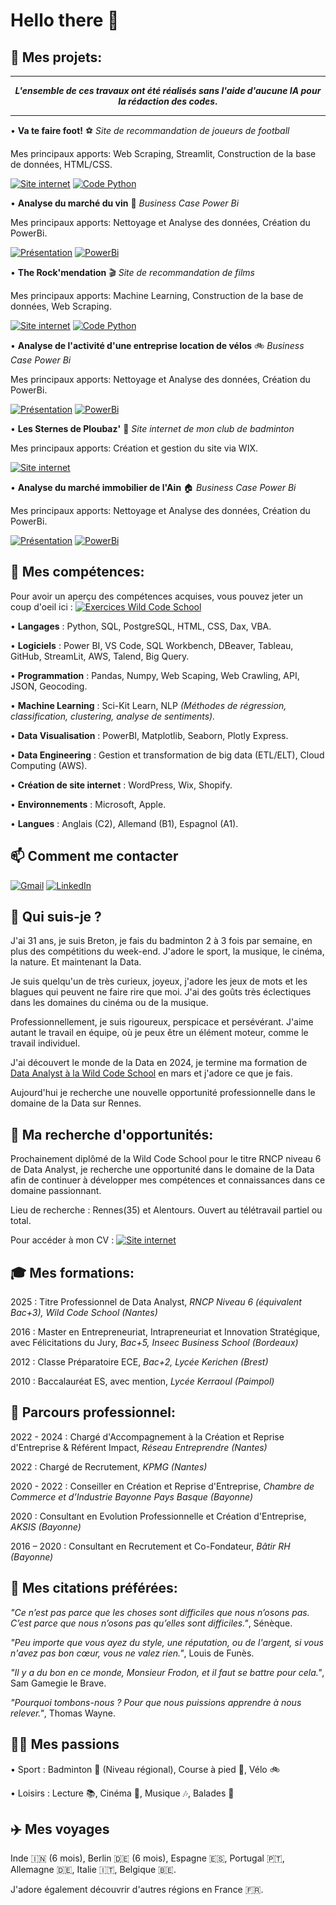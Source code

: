 # Hello there 👋

## 🚧 **Mes projets:**

---

***<p style="text-align:center;">***L'ensemble de ces travaux ont été réalisés sans l'aide d'aucune IA pour la rédaction des codes.***</p>***

---

• **Va te faire foot!** ⚽️ *Site de recommandation de joueurs de football*

Mes principaux apports: Web Scraping, Streamlit, Construction de la base de données, HTML/CSS.

[![Site internet](https://img.shields.io/badge/Site%20Streamlit-ec0e0e?logo=streamlit&logoColor=white)](https://va-te-faire-foot.streamlit.app)    [![Code Python](https://img.shields.io/badge/Code%20Python-0e84ec?logo=Python&logoColor=white)](https://github.com/KilianCadiou/Va-Te-Faire-Foot/tree/2630b4472778cc216711b471cc78a97f8a7bb453/DATASET)

• **Analyse du marché du vin** 🍷 *Business Case Power Bi*

Mes principaux apports: Nettoyage et Analyse des données, Création du PowerBi.

[![Présentation](https://img.shields.io/badge/Présentation-791656?logo=paypal&logoColor=white)](https://docs.google.com/presentation/d/1feC9-ofQCiy3DiBsQNdaxfVj-mQ_y6NoWT7yEUFHTTQ/edit?usp=sharing)   [![PowerBi](https://img.shields.io/badge/PowerBi-e3e83e?logo=readme&logoColor=black)](https://drive.google.com/file/d/1oGeGZB9csG-QYMVaHoGFt3p1b_mKIR-7/view?usp=sharing)

• **The Rock'mendation** 🎬 *Site de recommandation de films*

Mes principaux apports: Machine Learning, Construction de la base de données, Web Scraping.

[![Site internet](https://img.shields.io/badge/Site%20Streamlit-ec0e0e?logo=streamlit&logoColor=white)](https://the-rockmendation.streamlit.app/)   [![Code Python](https://img.shields.io/badge/Code%20Python-0e84ec?logo=Python&logoColor=white)](https://github.com/KilianCadiou/The-Rock-mendation/tree/e00593098819c9689f22c4dd2c309c438f8d7bee/Codes)

• **Analyse de l'activité d'une entreprise location de vélos** 🚲 *Business Case Power Bi*

Mes principaux apports: Nettoyage et Analyse des données, Création du PowerBi.

[![Présentation](https://img.shields.io/badge/Présentation-2eb479?logo=paypal&logoColor=white)](https://docs.google.com/presentation/d/1874wNFycSrQxWFzQNfWoT8DQu_7Mp_bchZDt6U5i7Ew/edit?usp=sharing)  [![PowerBi](https://img.shields.io/badge/PowerBi-e3e83e?logo=readme&logoColor=black)](https://drive.google.com/file/d/1ob1YMhqjimMh8ON2nrUvezTrAE7KJGzc/view?usp=sharing)

• **Les Sternes de Ploubaz'** 🏸 *Site internet de mon club de badminton*

Mes principaux apports: Création et gestion du site via WIX.

[![Site internet](https://img.shields.io/badge/Site%20Internet-white?logo=wix&logoColor=black)](https://www.les-sternes-de-ploubaz.com/)

• **Analyse du marché immobilier de l'Ain** 🏠 *Business Case Power Bi*

Mes principaux apports: Nettoyage et Analyse des données, Création du PowerBi.

[![Présentation](https://img.shields.io/badge/Présentation-2eb479?logo=paypal&logoColor=white)](https://docs.google.com/presentation/d/1ms_TwqjDWaEO29dC5yuYlfCDBVZCOUtZ_bHCcvMnhuc/edit?usp=sharing)  [![PowerBi](https://img.shields.io/badge/PowerBi-e3e83e?logo=readme&logoColor=black)](https://drive.google.com/file/d/1oXqMnHWfVNOy_2JbDbH9v6qHnQqrlkVS/view?usp=sharing)

## 🌱 **Mes compétences:**

Pour avoir un aperçu des compétences acquises, vous pouvez jeter un coup d'oeil ici : [![Exercices Wild Code School](https://img.shields.io/badge/Exercices%20Wild%20Code%20School-gray?logo=googlescholar&logoColor=red)](https://github.com/KilianCadiou/Cours-Wild-Code-School)

• **Langages** : Python, SQL, PostgreSQL, HTML, CSS, Dax, VBA.

• **Logiciels** : Power BI, VS Code, SQL Workbench, DBeaver, Tableau, GitHub, StreamLit, AWS, Talend, Big Query.

• **Programmation** : Pandas, Numpy, Web Scaping, Web Crawling, API, JSON, Geocoding.

• **Machine Learning** : Sci-Kit Learn, NLP *(Méthodes de régression, classification, clustering, analyse de sentiments).*

• **Data Visualisation** : PowerBI, Matplotlib, Seaborn, Plotly Express.

• **Data Engineering** : Gestion et transformation de big data (ETL/ELT), Cloud Computing (AWS).

• **Création de site internet** : WordPress, Wix, Shopify.

• **Environnements** : Microsoft, Apple.

• **Langues** : Anglais (C2), Allemand (B1), Espagnol (A1).

## 📫 **Comment me contacter**

[![Gmail](https://img.shields.io/badge/Gmail-ec0e0e?logo=gmail&logoColor=white)](mailto:kiliancadiou@gmail.com)   [![LinkedIn](https://custom-icon-badges.demolab.com/badge/LinkedIn-2c62f1?logo=linkedin-white&logoColor=fff)](https://www.linkedin.com/in/kiliancadiou/)

## 🤔 **Qui suis-je ?**

J'ai 31 ans, je suis Breton, je fais du badminton 2 à 3 fois par semaine, en plus des compétitions du week-end. J'adore le sport, la musique, le cinéma, la nature. Et maintenant la Data.


Je suis quelqu'un de très curieux, joyeux, j'adore les jeux de mots et les blagues qui peuvent ne faire rire que moi. J'ai des goûts très éclectiques dans les domaines du cinéma ou de la musique.

Professionnellement, je suis rigoureux, perspicace et persévérant. J'aime autant le travail en équipe, où je peux être un élément moteur, comme le travail individuel.

J'ai découvert le monde de la Data en 2024, je termine ma formation de [Data Analyst à la Wild Code School](https://www.wildcodeschool.com/fr-fr/formations-data/formation-data-analyst) en mars et j'adore ce que je fais.

Aujourd'hui je recherche une nouvelle opportunité professionnelle dans le domaine de la Data sur Rennes.

## 🎯 **Ma recherche d'opportunités:**

Prochainement diplômé de la Wild Code School pour le titre RNCP niveau 6 de Data Analyst, je recherche une opportunité dans le domaine de la Data afin de continuer à développer mes compétences et connaissances dans ce domaine passionnant.

Lieu de recherche : Rennes(35) et Alentours. Ouvert au télétravail partiel ou total.

Pour accéder à mon CV : [![Site internet](https://img.shields.io/badge/Mon%20CV-green?logo=googledrive&logoColor=white)](https://drive.google.com/file/d/1SELiuFPDsDE7FNEJnj_RpgmmFSA7Spq5/view?usp=sharing)

## 🎓 **Mes formations:**


2025 : Titre Professionnel de Data Analyst, *RNCP Niveau 6 (équivalent Bac+3), Wild Code School (Nantes)*

2016 : Master en Entrepreneuriat, Intrapreneuriat et Innovation Stratégique, avec Félicitations du Jury, *Bac+5, Inseec Business School (Bordeaux)*

2012 : Classe Préparatoire ECE, *Bac+2, Lycée Kerichen (Brest)*

2010 : Baccalauréat ES, avec mention, *Lycée Kerraoul (Paimpol)*

## 💼 **Parcours professionnel:**

2022 - 2024 : Chargé d'Accompagnement à la Création et Reprise d'Entreprise & Référent Impact, *Réseau Entreprendre (Nantes)*

2022 : Chargé de Recrutement, *KPMG (Nantes)*

2020 - 2022 : Conseiller en Création et Reprise d'Entreprise, *Chambre de Commerce et d’Industrie Bayonne Pays Basque (Bayonne)*

2020 : Consultant en Evolution Professionnelle et Création d'Entreprise, *AKSIS (Bayonne)*

2016 – 2020 : Consultant en Recrutement et Co-Fondateur, *Bâtir RH (Bayonne)*

## 💬 **Mes citations préférées:**


*"Ce n’est pas parce que les choses sont difficiles que nous n’osons pas. C’est parce que nous n’osons pas qu’elles sont difficiles."*, Sénèque.

*"Peu importe que vous ayez du style, une réputation, ou de l'argent, si vous n'avez pas bon cœur, vous ne valez rien."*, Louis de Funès.

*"Il y a du bon en ce monde, Monsieur Frodon, et il faut se battre pour cela."*, Sam Gamegie le Brave.

*"Pourquoi tombons-nous ? Pour que nous puissions apprendre à nous relever."*, Thomas Wayne.

## 💁‍♂️ **Mes passions**
    
• Sport : Badminton 🏸 (Niveau régional), Course à pied 🏃, Vélo 🚲
    
• Loisirs : Lecture 📚, Cinéma 🎥, Musique 🎶, Balades 🥾

## ✈️ **Mes voyages**

Inde 🇮🇳 (6 mois), Berlin 🇩🇪 (6 mois), Espagne 🇪🇸,  Portugal 🇵🇹, Allemagne 🇩🇪,  Italie 🇮🇹, Belgique 🇧🇪.

J'adore également découvrir d'autres régions en France 🇫🇷.

<!--
**KilianCadiou/KilianCadiou** is a ✨ _special_ ✨ repository because its `README.md` (this file) appears on your GitHub profile.

Here are some ideas to get you started:

- 🔭 I’m currently working on ...
- 🌱 I’m currently learning ...
- 👯 I’m looking to collaborate on ...
- 🤔 I’m looking for help with ...
- 💬 Ask me about ...
- 📫 How to reach me: ...
- 😄 Pronouns: ...
- ⚡ Fun fact: ...
-->
